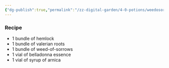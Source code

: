 ```yaml
---
{"dg-publish":true,"permalink":"/zz-digital-garden/4-0-potions/weedosoros-7th/"}
---
```


### Recipe
* 1 bundle of hemlock
* 1 bundle of valerian roots
* 1 bundle of weed-of-sorrows
* 1 vial of belladonna essence
* 1 vial of syrup of arnica